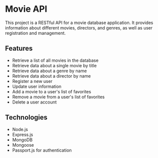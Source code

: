 
# Movie API

This project is a RESTful API for a movie database application. It provides information about different movies, directors, and genres, as well as user registration and management.

## Features

- Retrieve a list of all movies in the database
- Retrieve data about a single movie by title
- Retrieve data about a genre by name
- Retrieve data about a director by name
- Register a new user
- Update user information
- Add a movie to a user's list of favorites
- Remove a movie from a user's list of favorites
- Delete a user account

## Technologies

- Node.js
- Express.js
- MongoDB
- Mongoose
- Passport.js for authentication
